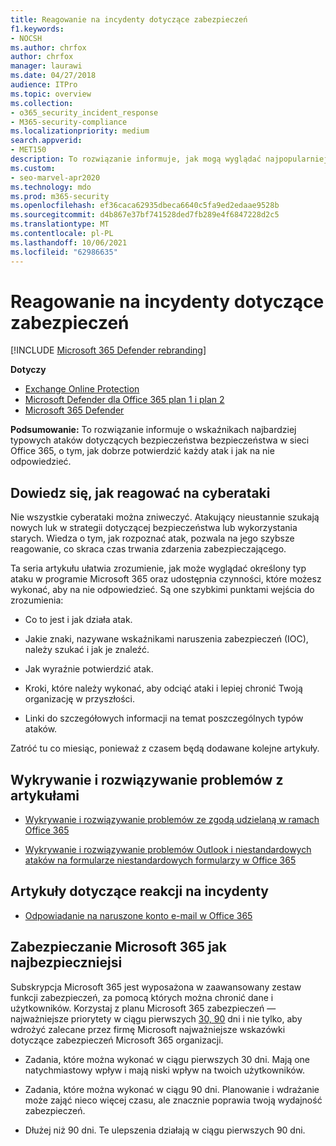 ```yaml
---
title: Reagowanie na incydenty dotyczące zabezpieczeń
f1.keywords:
- NOCSH
ms.author: chrfox
author: chrfox
manager: laurawi
ms.date: 04/27/2018
audience: ITPro
ms.topic: overview
ms.collection:
- o365_security_incident_response
- M365-security-compliance
ms.localizationpriority: medium
search.appverid:
- MET150
description: To rozwiązanie informuje, jak mogą wyglądać najpopularniejsze ataki na nagość w programie Microsoft 365 i jak na nie reagować.
ms.custom:
- seo-marvel-apr2020
ms.technology: mdo
ms.prod: m365-security
ms.openlocfilehash: ef36caca62935dbeca6640c5fa9ed2edaae9528b
ms.sourcegitcommit: d4b867e37bf741528ded7fb289e4f6847228d2c5
ms.translationtype: MT
ms.contentlocale: pl-PL
ms.lasthandoff: 10/06/2021
ms.locfileid: "62986635"
---
```

# <a name="security-incident-response"></a>Reagowanie na incydenty dotyczące zabezpieczeń

[!INCLUDE [Microsoft 365 Defender rebranding](../includes/microsoft-defender-for-office.md)]

**Dotyczy**
- [Exchange Online Protection](exchange-online-protection-overview.md)
- [Microsoft Defender dla Office 365 plan 1 i plan 2](defender-for-office-365.md)
- [Microsoft 365 Defender](../defender/microsoft-365-defender.md)

 **Podsumowanie:** To rozwiązanie informuje o wskaźnikach najbardziej typowych ataków dotyczących bezpieczeństwa bezpieczeństwa w sieci Office 365, o tym, jak dobrze potwierdzić każdy atak i jak na nie odpowiedzieć.

## <a name="learn-how-to-respond-to-cyberattacks"></a>Dowiedz się, jak reagować na cyberataki

Nie wszystkie cyberataki można zniweczyć. Atakujący nieustannie szukają nowych luk w strategii dotyczącej bezpieczeństwa lub wykorzystania starych. Wiedza o tym, jak rozpoznać atak, pozwala na jego szybsze reagowanie, co skraca czas trwania zdarzenia zabezpieczającego.

Ta seria artykułu ułatwia zrozumienie, jak może wyglądać określony typ ataku w programie Microsoft 365 oraz udostępnia czynności, które możesz wykonać, aby na nie odpowiedzieć. Są one szybkimi punktami wejścia do zrozumienia:

- Co to jest i jak działa atak.

- Jakie znaki, nazywane wskaźnikami naruszenia zabezpieczeń (IOC), należy szukać i jak je znaleźć.

- Jak wyraźnie potwierdzić atak.

- Kroki, które należy wykonać, aby odciąć ataki i lepiej chronić Twoją organizację w przyszłości.

- Linki do szczegółowych informacji na temat poszczególnych typów ataków.

Zatróć tu co miesiąc, ponieważ z czasem będą dodawane kolejne artykuły.

## <a name="detect-and-remediate-articles"></a>Wykrywanie i rozwiązywanie problemów z artykułami

- [Wykrywanie i rozwiązywanie problemów ze zgodą udzielaną w ramach Office 365](detect-and-remediate-illicit-consent-grants.md)

- [Wykrywanie i rozwiązywanie problemów Outlook i niestandardowych ataków na formularze niestandardowych formularzy w Office 365](detect-and-remediate-outlook-rules-forms-attack.md)

## <a name="incident-response-articles"></a>Artykuły dotyczące reakcji na incydenty

- [Odpowiadanie na naruszone konto e-mail w Office 365](responding-to-a-compromised-email-account.md)

## <a name="secure-microsoft-365-like-a-cybersecurity-pro"></a>Zabezpieczanie Microsoft 365 jak najbezpieczniejsi

Subskrypcja Microsoft 365 jest wyposażona w zaawansowany zestaw funkcji zabezpieczeń, za pomocą których można chronić dane i użytkowników.  Korzystaj z planu Microsoft 365 zabezpieczeń — najważniejsze priorytety w ciągu pierwszych [30, 90](security-roadmap.md) dni i nie tylko, aby wdrożyć zalecane przez firmę Microsoft najważniejsze wskazówki dotyczące zabezpieczeń Microsoft 365 organizacji.

- Zadania, które można wykonać w ciągu pierwszych 30 dni.  Mają one natychmiastowy wpływ i mają niski wpływ na twoich użytkowników.

- Zadania, które można wykonać w ciągu 90 dni. Planowanie i wdrażanie może zająć nieco więcej czasu, ale znacznie poprawia twoją wydajność zabezpieczeń.

- Dłużej niż 90 dni. Te ulepszenia działają w ciągu pierwszych 90 dni.
